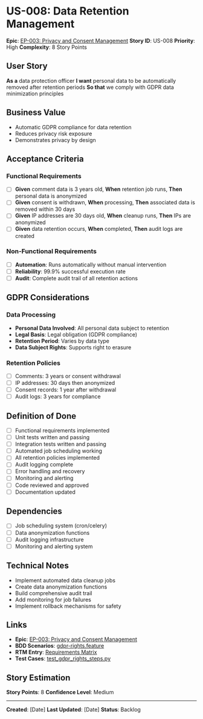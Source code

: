 # US-008: Data Retention Management

**Epic**: [EP-003: Privacy and Consent Management](../epics/EP-003-privacy-and-consent-management.md)
**Story ID**: US-008
**Priority**: High
**Complexity**: 8 Story Points

## User Story
**As a** data protection officer
**I want** personal data to be automatically removed after retention periods
**So that** we comply with GDPR data minimization principles

## Business Value
- Automatic GDPR compliance for data retention
- Reduces privacy risk exposure
- Demonstrates privacy by design

## Acceptance Criteria
### Functional Requirements
- [ ] **Given** comment data is 3 years old, **When** retention job runs, **Then** personal data is anonymized
- [ ] **Given** consent is withdrawn, **When** processing, **Then** associated data is removed within 30 days
- [ ] **Given** IP addresses are 30 days old, **When** cleanup runs, **Then** IPs are anonymized
- [ ] **Given** data retention occurs, **When** completed, **Then** audit logs are created

### Non-Functional Requirements
- [ ] **Automation**: Runs automatically without manual intervention
- [ ] **Reliability**: 99.9% successful execution rate
- [ ] **Audit**: Complete audit trail of all retention actions

## GDPR Considerations
### Data Processing
- **Personal Data Involved**: All personal data subject to retention
- **Legal Basis**: Legal obligation (GDPR compliance)
- **Retention Period**: Varies by data type
- **Data Subject Rights**: Supports right to erasure

### Retention Policies
- [ ] Comments: 3 years or consent withdrawal
- [ ] IP addresses: 30 days then anonymized
- [ ] Consent records: 1 year after withdrawal
- [ ] Audit logs: 3 years for compliance

## Definition of Done
- [ ] Functional requirements implemented
- [ ] Unit tests written and passing
- [ ] Integration tests written and passing
- [ ] Automated job scheduling working
- [ ] All retention policies implemented
- [ ] Audit logging complete
- [ ] Error handling and recovery
- [ ] Monitoring and alerting
- [ ] Code reviewed and approved
- [ ] Documentation updated

## Dependencies
- [ ] Job scheduling system (cron/celery)
- [ ] Data anonymization functions
- [ ] Audit logging infrastructure
- [ ] Monitoring and alerting system

## Technical Notes
- Implement automated data cleanup jobs
- Create data anonymization functions
- Build comprehensive audit trail
- Add monitoring for job failures
- Implement rollback mechanisms for safety

## Links
- **Epic**: [EP-003: Privacy and Consent Management](../epics/EP-003-privacy-and-consent-management.md)
- **BDD Scenarios**: [gdpr-rights.feature](../../02-technical/bdd-scenarios/gdpr-rights.feature)
- **RTM Entry**: [Requirements Matrix](../../traceability/requirements-matrix.md)
- **Test Cases**: [test_gdpr_rights_steps.py](../../../tests/bdd/step_definitions/test_gdpr_rights_steps.py)

## Story Estimation
**Story Points**: 8
**Confidence Level**: Medium

---
**Created**: [Date]
**Last Updated**: [Date]
**Status**: Backlog